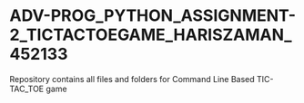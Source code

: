 # ADV-PROG_PYTHON_ASSIGNMENT-2_TICTACTOEGAME_HARISZAMAN_452133
Repository contains all files and folders for Command Line Based TIC-TAC_TOE game
